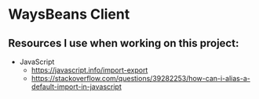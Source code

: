 # WaysBeans Client

## Resources I use when working on this project:

- JavaScript
  - https://javascript.info/import-export
  - https://stackoverflow.com/questions/39282253/how-can-i-alias-a-default-import-in-javascript